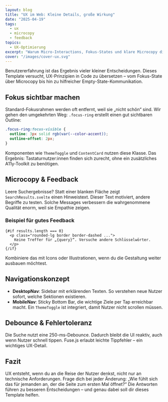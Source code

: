 ```yaml
---
layout: blog
title: "UX im Web: Kleine Details, große Wirkung"
date: "2025-04-19"
tags:
  - ux
  - microcopy
  - feedback
topics:
  - UX-Optimierung
excerpt: "Warum Micro-Interactions, Fokus-States und klare Microcopy die Benutzererfahrung deines Blogs verbessern."
cover: "/images/cover-ux.svg"
---
```


Benutzererfahrung ist das Ergebnis vieler kleiner Entscheidungen. Dieses Template versucht, UX-Prinzipien in Code zu übersetzen – vom Fokus-State über Microcopy bis hin zu hilfreicher Empty-State-Kommunikation.

## Fokus sichtbar machen

Standard-Fokusrahmen werden oft entfernt, weil sie „nicht schön“ sind. Wir gehen den umgekehrten Weg: `.focus-ring` erstellt einen gut sichtbaren Outline:

```css
.focus-ring:focus-visible {
  outline: 3px solid rgb(var(--color-accent));
  outline-offset: 2px;
}
```

Komponenten wie `ThemeToggle` und `ContentCard` nutzen diese Klasse. Das Ergebnis: Tastaturnutzer:innen finden sich zurecht, ohne ein zusätzliches A11y-Toolkit zu benötigen.

## Microcopy & Feedback

Leere Suchergebnisse? Statt einer blanken Fläche zeigt `SearchResults.svelte` einen Hinweistext. Dieser Text motiviert, andere Begriffe zu testen. Solche Messages verbessern die wahrgenommene Qualität enorm, weil sie Empathie zeigen.

### Beispiel für gutes Feedback

```svelte
{#if results.length === 0}
  <p class="rounded-lg border border-dashed ...">
    Keine Treffer für „{query}“. Versuche andere Schlüsselwörter.
  </p>
{/if}
```

Kombiniere das mit Icons oder Illustrationen, wenn du die Gestaltung weiter ausbauen möchtest.

## Navigationskonzept

- **DesktopNav**: Sidebar mit erklärenden Texten. So verstehen neue Nutzer sofort, welche Sektionen existieren.
- **MobileNav**: Sticky Bottom Bar, die wichtige Ziele per Tap erreichbar macht. Ein `ThemeToggle` ist integriert, damit Nutzer nicht scrollen müssen.

## Debounce & Fehlertoleranz

Die Suche nutzt eine 250-ms-Debounce. Dadurch bleibt die UI reaktiv, auch wenn Nutzer schnell tippen. Fuse.js erlaubt leichte Tippfehler – ein wichtiges UX-Detail.

## Fazit

UX entsteht, wenn du an die Reise der Nutzer denkst, nicht nur an technische Anforderungen. Frage dich bei jeder Änderung: „Wie fühlt sich das für jemanden an, der die Seite zum ersten Mal öffnet?“ Die Antworten führen zu besseren Entscheidungen – und genau dabei soll dir dieses Template helfen.
